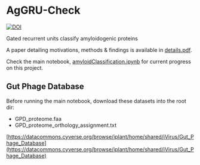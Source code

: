 # AgGRU-Check

[![DOI](https://zenodo.org/badge/DOI/10.5281/zenodo.13147167.svg)](https://doi.org/10.5281/zenodo.13147167)

Gated recurrent units classify amyloidogenic proteins

A paper detailing motivations, methods & findings is available in [details.pdf](details.pdf).

Check the main notebook, [amyloidClassification.ipynb](amyloidClassification.ipynb) for current progress on this project.

## Gut Phage Database

Before running the main notebook, download these datasets into the root dir:

- GPD_proteome.faa
- GPD_proteome_orthology_assignment.txt

[https://datacommons.cyverse.org/browse/iplant/home/shared/iVirus/Gut_Phage_Database](https://datacommons.cyverse.org/browse/iplant/home/shared/iVirus/Gut_Phage_Database)
